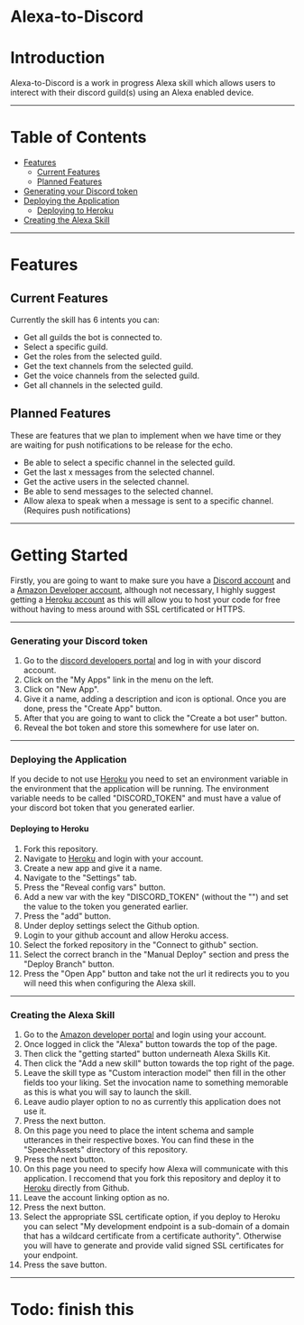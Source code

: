 # Alexa-to-Discord

# Introduction
Alexa-to-Discord is a work in progress Alexa skill which allows users to interect with their discord guild(s) using an Alexa enabled device.

- - - -

# Table of Contents
 - [Features](#Features)
    - [Current Features](#Current-Features)
    - [Planned Features](#Planned-Features)
 - [Generating your Discord token](#Generating-your-Discord-token)
 - [Deploying the Application](#Deploying-the-Application)
    - [Deploying to Heroku](#Deploying-to-Heroku)
 - [Creating the Alexa Skill](#Creating-the-Alexa-Skill)
 
 - - - -
 
# <a name="Features"></a>Features

## <a name="Current-Features"></a>Current Features
Currently the skill has 6 intents you can:
 - Get all guilds the bot is connected to.
 - Select a specific guild.
 - Get the roles from the selected guild.
 - Get the text channels from the selected guild.
 - Get the voice channels from the selected guild.
 - Get all channels in the selected guild.
 
## <a name="Planned-Features"></a>Planned Features
These are features that we plan to implement when we have time or they are waiting for push notifications to be release for the echo.
 - Be able to select a specific channel in the selected guild.
 - Get the last x messages from the selected channel.
 - Get the active users in the selected channel.
 - Be able to send messages to the selected channel.
 - Allow alexa to speak when a message is sent to a specific channel. (Requires push notifications)

- - - -

# <a name="Getting-Started"></a>Getting Started
Firstly, you are going to want to make sure you have a [Discord account](https://discordapp.com/) and a [Amazon Developer account](https://developer.amazon.com/), although not necessary, I highly suggest getting a [Heroku account](https://dashboard.heroku.com/apps) as this will allow you to host your code for free without having to mess around with SSL certificated or HTTPS.
 
- - - -

### <a name="Generating-your-Discord-token"></a>Generating your Discord token
1. Go to the [discord developers portal](https://discordapp.com/developers) and log in with your discord account.
2. Click on the "My Apps" link in the menu on the left.
3. Click on "New App".
4. Give it a name, adding a description and icon is optional. Once you are done, press the "Create App" button.
5. After that you are going to want to click the "Create a bot user" button.
6. Reveal the bot token and store this somewhere for use later on.

- - - -

### <a name="Deploying-the-Application"></a>Deploying the Application
If you decide to not use [Heroku](https://dashboard.heroku.com/apps) you need to set an environment variable in the environment that the application will be running. The environment variable needs to be called "DISCORD_TOKEN" and must have a value of your discord bot token that you generated earlier.

#### <a name="Deploying-to-Heroku"></a>Deploying to Heroku
1. Fork this repository.
2. Navigate to [Heroku](https://dashboard.heroku.com/apps) and login with your account.
3. Create a new app and give it a name.
4. Navigate to the "Settings" tab.
5. Press the "Reveal config vars" button.
6. Add a new var with the key "DISCORD_TOKEN" (without the "") and set the value to the token you generated earlier.
7. Press the "add" button.
8. Under deploy settings select the Github option.
9. Login to your github account and allow Heroku access.
10. Select the forked repository in the "Connect to github" section.
11. Select the correct branch in the "Manual Deploy" section and press the "Deploy Branch" button.
12. Press the "Open App" button and take not the url it redirects you to you will need this when configuring the Alexa skill.

- - - -

### <a name="Creating-the-Alexa-Skill"></a>Creating the Alexa Skill
1. Go to the [Amazon developer portal](https://developer.amazon.com/) and login using your account.
2. Once logged in click the "Alexa" button towards the top of the page.
3. Then click the "getting started" button underneath Alexa Skills Kit.
4. Then click the "Add a new skill" button towards the top right of the page.
5. Leave the skill type as "Custom interaction model" then fill in the other fields too your liking. Set the invocation name to something memorable as this is what you will say to launch the skill.
6. Leave audio player option to no as currently this application does not use it.
7. Press the next button.
8. On this page you need to place the intent schema and sample utterances in their respective boxes. You can find these in the "SpeechAssets" directory of this repository.
9. Press the next button.
10. On this page you need to specify how Alexa will communicate with this application. I reccomend that you fork this repository and deploy it to [Heroku](https://dashboard.heroku.com/apps) directly from Github.
11. Leave the account linking option as no.
12. Press the next button.
13. Select the appropriate SSL certificate option, if you deploy to Heroku you can select "My development endpoint is a sub-domain of a domain that has a wildcard certificate from a certificate authority". Otherwise you will have to generate and provide valid signed SSL certificates for your endpoint.
14. Press the save button.

- - - -

# Todo: finish this
